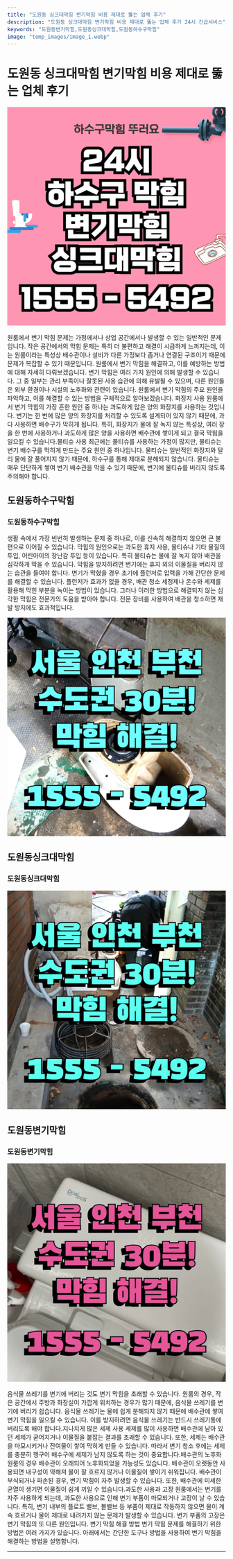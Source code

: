 ```yaml
---
title: "도원동 싱크대막힘 변기막힘 비용 제대로 뚫는 업체 후기"
description: "도원동 싱크대막힘 변기막힘 비용 제대로 뚫는 업체 후기 24시 긴급서비스"
keywords: "도원동변기막힘,도원동싱크대막힘,도원동하수구막힘"
image: "temp_images/image_1.webp"
---
```


# 도원동 싱크대막힘 변기막힘 비용 제대로 뚫는 업체 후기

![도원동하수구막힘](temp_images/image_0.webp) 


원룸에서 변기 막힘 문제는 가정에서나 상업 공간에서나 발생할 수 있는 일반적인 문제입니다. 작은 공간에서의 막힘 문제는 특히 더 불편하고 해결이 시급하게 느껴지는데, 이는 원룸이라는 특성상 배수관이나 설비가 다른 가정보다 좁거나 연결된 구조이기 때문에 문제가 복잡할 수 있기 때문입니다. 원룸에서 변기 막힘을 해결하고, 이를 예방하는 방법에 대해 자세히 다뤄보겠습니다.
변기 막힘은 여러 가지 원인에 의해 발생할 수 있습니다. 그 중 일부는 관리 부족이나 잘못된 사용 습관에 의해 유발될 수 있으며, 다른 원인들은 외부 환경이나 시설의 노후화와 관련이 있습니다. 원룸에서 변기 막힘의 주요 원인을 파악하고, 이를 해결할 수 있는 방법을 구체적으로 알아보겠습니다.
화장지 사용
원룸에서 변기 막힘의 가장 흔한 원인 중 하나는 과도하게 많은 양의 화장지를 사용하는 것입니다. 변기는 한 번에 많은 양의 화장지를 처리할 수 있도록 설계되어 있지 않기 때문에, 과다 사용하면 배수구가 막히게 됩니다. 특히, 화장지가 물에 잘 녹지 않는 특성상, 여러 장을 한 번에 사용하거나 과도하게 많은 양을 사용하면 배수관에 쌓이게 되고 결국 막힘을 일으킬 수 있습니다.물티슈 사용
최근에는 물티슈를 사용하는 가정이 많지만, 물티슈는 변기 배수구를 막히게 만드는 주요 원인 중 하나입니다. 물티슈는 일반적인 화장지와 달리 물에 잘 풀어지지 않기 때문에, 하수구를 통해 제대로 분해되지 않습니다. 물티슈는 매우 단단하게 쌓여 변기 배수관을 막을 수 있기 때문에, 변기에 물티슈를 버리지 않도록 주의해야 합니다.


## 도원동하수구막힘

### 도원동하수구막힘

생활 속에서 가장 빈번히 발생하는 문제 중 하나로, 이를 신속히 해결하지 않으면 큰 불편으로 이어질 수 있습니다. 막힘의 원인으로는 과도한 휴지 사용, 물티슈나 기타 물질의 투입, 어린아이의 장난감 투입 등이 있습니다. 특히 물티슈는 물에 잘 녹지 않아 배관을 심각하게 막을 수 있습니다. 막힘을 방지하려면 변기에는 휴지 외의 이물질을 버리지 않는 습관을 들여야 합니다. 변기가 막혔을 경우 초기에 플런저로 압력을 가해 간단한 문제를 해결할 수 있습니다. 플런저가 효과가 없을 경우, 배관 청소 세정제나 온수와 세제를 활용해 막힌 부분을 녹이는 방법이 있습니다. 그러나 이러한 방법으로 해결되지 않는 심각한 막힘은 전문가의 도움을 받아야 합니다. 전문 장비를 사용하여 배관을 청소하면 재발 방지에도 효과적입니다.

![도원동하수구막힘](temp_images/image_9.webp) 



## 도원동싱크대막힘

### 도원동싱크대막힘

![도원동싱크대막힘](temp_images/image_5.webp) 



## 도원동변기막힘

### 도원동변기막힘

![도원동변기막힘](temp_images/image_2.webp) 

  음식물 쓰레기를 변기에 버리는 것도 변기 막힘을 초래할 수 있습니다. 원룸의 경우, 작은 공간에서 주방과 화장실이 가깝게 위치하는 경우가 많기 때문에, 음식물 쓰레기를 변기에 버리기 쉽습니다. 음식물 쓰레기는 물에 쉽게 분해되지 않기 때문에 배수관에 쌓여 변기 막힘을 일으킬 수 있습니다. 이를 방지하려면 음식물 쓰레기는 반드시 쓰레기통에 버리도록 해야 합니다.지나치게 많은 세제 사용
세제를 많이 사용하면 배수관에 남아 있던 세제가 굳어지거나 이물질을 붙잡는 결과를 초래할 수 있습니다. 또한, 세제는 배수관을 마모시키거나 잔여물이 쌓여 막히게 만들 수 있습니다. 따라서 변기 청소 후에는 세제를 충분히 헹구어 배수구에 세제가 남지 않도록 하는 것이 중요합니다.배수관의 노후화
원룸의 경우 배수관이 오래되어 노후화되었을 가능성도 있습니다. 배수관이 오랫동안 사용되면 내구성이 약해져 물이 잘 흐르지 않거나 이물질이 쌓이기 쉬워집니다. 배수관이 부식되거나 파손된 경우, 변기 막힘이 자주 발생할 수 있습니다. 또한, 배수관에 미세한 균열이 생기면 이물질이 쉽게 끼일 수 있습니다.과도한 사용과 고장
원룸에서는 변기를 자주 사용하게 되는데, 과도한 사용으로 인해 변기 부품이 마모되거나 고장이 날 수 있습니다. 특히, 변기 내부의 플로트 밸브, 볼밸브 등 부품이 제대로 작동하지 않으면 물이 계속 흐르거나 물이 제대로 내려가지 않는 문제가 발생할 수 있습니다. 변기 부품의 고장은 변기 막힘의 또 다른 원인입니다.
변기 막힘 해결 방법
변기 막힘 문제를 해결하기 위한 방법은 여러 가지가 있습니다. 아래에서는 간단한 도구나 방법을 사용하여 변기 막힘을 해결하는 방법을 설명합니다.

---

